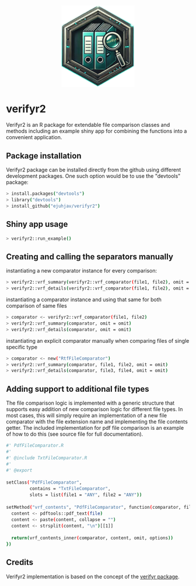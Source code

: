 
<div align="center">
  <img src="./man/figures/verifyr2.png" alt="Project Logo" width="200">
</div>

# verifyr2

Verifyr2 is an R package for extendable file comparison classes and methods including an
example shiny app for combining the functions into a convenient application.

## Package installation ##

Verifyr2 package can be installed directly from the github using different development packages. One
such option would be to use the "devtools" package:

``` bash
> install.packages("devtools")
> library("devtools")
> install_github("ejuhjav/verifyr2")
```

## Shiny app usage ##

``` bash
> verifyr2::run_example()
```

## Creating and calling the separators manually

instantiating a new comparator instance for every comparison:

``` bash
> verifyr2::vrf_summary(verifyr2::vrf_comparator(file1, file2), omit = omit}
> verifyr2::vrf_details(verifyr2::vrf_comparator(file1, file2), omit = omit)
```

instantiating a comparator instance and using that same for both comparison of same files

``` bash
> comparator <- verifyr2::vrf_comparator(file1, file2)
> verifyr2::vrf_summary(comparator, omit = omit)
> verifyr2::vrf_details(comparator, omit = omit)
```

instantiating an explicit comparator manually when comparing files of single specific type

``` bash
> comparator <- new("RtfFileComparator")
> verifyr2::vrf_summary(comparator, file1, file2, omit = omit)
> verifyr2::vrf_details(comparator, file3, file4, omit = omit)
```

## Adding support to additional file types

The file comparison logic is implemented with a generic structure that supports easy addition of
new comparison logic for different file types. In most cases, this will simply require an implementation
of a new file comparator with the file extension name and implementing the file contents getter. The included
implementation for pdf file comparison is an example of how to do this (see source file for full documentation).

``` bash
#' PdfFileComparator.R
#'
#' @include TxtFileComparator.R
#'
#' @export

setClass("PdfFileComparator",
         contains = "TxtFileComparator",
         slots = list(file1 = "ANY", file2 = "ANY"))

setMethod("vrf_contents", "PdfFileComparator", function(comparator, file, omit, options) {
  content <- pdftools::pdf_text(file)
  content <- paste(content, collapse = "")
  content <- strsplit(content, "\n")[[1]]

  return(vrf_contents_inner(comparator, content, omit, options))
})
```

## Credits

Verifyr2 implementation is based on the concept of the [verifyr package](https://github.com/novartis/verifyr).

